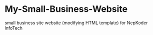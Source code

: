 # My-Small-Business-Website
small business site website (modifying HTML template) for NepKoder InfoTech
